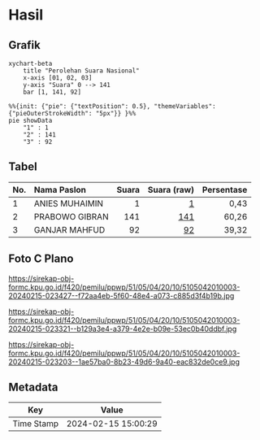 # Hasil

## Grafik

```mermaid
xychart-beta
    title "Perolehan Suara Nasional"
    x-axis [01, 02, 03]
    y-axis "Suara" 0 --> 141
    bar [1, 141, 92]
```

```mermaid
%%{init: {"pie": {"textPosition": 0.5}, "themeVariables": {"pieOuterStrokeWidth": "5px"}} }%%
pie showData
    "1" : 1
    "2" : 141
    "3" : 92
```

## Tabel

| No. | Nama Paslon    | Suara | Suara (raw) | Persentase |
|:--- |:-------------- | -----:| -----------:| ----------:|
| 1   | ANIES MUHAIMIN | 1     | [1][p-1]    | 0,43       |
| 2   | PRABOWO GIBRAN | 141   | [141][p-2]  | 60,26      |
| 3   | GANJAR MAHFUD  | 92    | [92][p-3]   | 39,32      |


[p-1]: https://github.com/gigit-pemilu/pemilu-2024/blob/main/pilpres/hitung-suara/sub/51-bali/sub/05-klungkung/sub/04-dawan/sub/2010-pikat/sub/003-tps/sub/paslon-1.txt
[p-2]: https://github.com/gigit-pemilu/pemilu-2024/blob/main/pilpres/hitung-suara/sub/51-bali/sub/05-klungkung/sub/04-dawan/sub/2010-pikat/sub/003-tps/sub/paslon-2.txt
[p-3]: https://github.com/gigit-pemilu/pemilu-2024/blob/main/pilpres/hitung-suara/sub/51-bali/sub/05-klungkung/sub/04-dawan/sub/2010-pikat/sub/003-tps/sub/paslon-3.txt

## Foto C Plano

https://sirekap-obj-formc.kpu.go.id/f420/pemilu/ppwp/51/05/04/20/10/5105042010003-20240215-023427--f72aa4eb-5f60-48e4-a073-c885d3f4b19b.jpg

https://sirekap-obj-formc.kpu.go.id/f420/pemilu/ppwp/51/05/04/20/10/5105042010003-20240215-023321--b129a3e4-a379-4e2e-b09e-53ec0b40ddbf.jpg

https://sirekap-obj-formc.kpu.go.id/f420/pemilu/ppwp/51/05/04/20/10/5105042010003-20240215-023203--1ae57ba0-8b23-49d6-9a40-eac832de0ce9.jpg


## Metadata

| Key        | Value               |
| ---------- | ------------------- |
| Time Stamp | 2024-02-15 15:00:29 |



